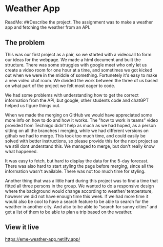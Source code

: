 # Weather App

ReadMe:
##Describe the project.
The assignment was to make a weather app and fetching the weather from an API.

## The problem
This was our first project as a pair, so we started with a videocall to form our ideas for the webpage.
We made a html document and built the structure.
There was some struggles with google meet who only let us create a video room for one hour at a time, and sometimes we got kicked out when we were in the middle of something. Fortunetely it's easy to make a new video chat room.
We divided the work between the three of us based on what part of the project we felt most eager to code.

We had some problems with understanding how to get the correct information from the API, but google, other students code and chatGPT helped us figure things out.

When we made the merging on GitHub we would have appreciated some more info on how to do and how it works. The "how to work in teams" video provided from Technigo didn't help as much as we had hoped, as a person sitting on all the branches i merging, while we had different versions on github we had to merge. This took too much time, and could easily be solved with better instructions, so please provide this for the next project as we still dont understand this. We managed to merge, but don't really know what happened.

It was easy to fetch, but hard to display the data for the 5-day forecast.
There was also hard to start styling the page before merging, since all the information wasn't available. There was not too much time for styling.

Another thing that was a little hard during this project was to find a time that fitted all three persons in the group.
We wanted to do a responsive design where the background would change according to weather/ temperature, however we did not have enough time this week. If we had more time it would also be cool to have a search feature to be able to search for the weather in another city. And also to be able to "search for sunny cities" and get a list of them to be able to plan a trip based on the weather.

## View it live
https://eme-weather-app.netlify.app/